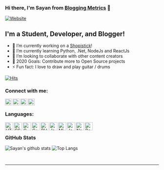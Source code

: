 ### Hi there, I'm Sayan from [Blogging Metrics][website] 👋

[![Website](https://img.shields.io/website?label=bloggingmetrics.com&style=for-the-badge&url=https://bloggingmetrics.com)](https://bloggingmetrics.com)

## I'm a Student, Developer, and Blogger!

- 🔭 I’m currently working on a [Shopistick][newwebsite]!
- 🌱 I’m currently learning Python, .Net, NodeJs and ReactJs
- 👯 I’m looking to collaborate with other content creators
- 🥅 2020 Goals: Contribute more to Open Source projects
- ⚡ Fun fact: I love to draw and play guitar / drums

[![Hits](https://hits.seeyoufarm.com/api/count/incr/badge.svg?url=https%3A%2F%2Fgithub.com%2Froboticsayan)](https://hits.seeyoufarm.com)


### Connect with me:

[<img align="left" alt="BloggingMetrics.com" width="22px" src="https://user-images.githubusercontent.com/60362336/90317372-a0668700-df46-11ea-877e-71ec9e09c63c.png" />][website]
[<img align="left" alt="Sayan Dey | Facebook" width="22px" src="https://user-images.githubusercontent.com/60362336/90317373-a0ff1d80-df46-11ea-8365-2176b7c395af.png" />][facebook]
[<img align="left" alt="wpblogmetrics | Twitter" width="22px" src="https://user-images.githubusercontent.com/60362336/90317371-9fcdf080-df46-11ea-9af9-abd2e63f96e6.png" />][twitter]
[<img align="left" alt="bloggingmetrics | Instagram" width="22px" src="https://user-images.githubusercontent.com/60362336/90317804-84181980-df49-11ea-80c9-573761dc0276.png" />][instagram]

<br />

### Languages:

<img align="left" alt="HTML 5" width="26px" src="https://user-images.githubusercontent.com/60362336/90317976-b6764680-df4a-11ea-920c-15fbd8d645ff.png" />
<img align="left" alt="CSS" width="26px" src="https://user-images.githubusercontent.com/60362336/90317975-b5ddb000-df4a-11ea-9354-ce03773cffad.png" />
<img align="left" alt="C" width="26px" src="https://user-images.githubusercontent.com/60362336/90318286-41f0d700-df4d-11ea-98b5-ec755cf0637a.png" />
<img align="left" alt="C++" width="26px" src="https://user-images.githubusercontent.com/60362336/90318288-42896d80-df4d-11ea-95d5-025a58e93a88.png" />
<img align="left" alt="PHP" width="26px" src="https://user-images.githubusercontent.com/60362336/90318041-27b5f980-df4b-11ea-87f3-7c3d4f609814.png" />
<img align="left" alt="Java" width="26px" src="https://user-images.githubusercontent.com/60362336/90318283-40bfaa00-df4d-11ea-95e4-9ba8d3fc711e.png" />
<img align="left" alt="Microfoft .NET" width="26px" src="https://user-images.githubusercontent.com/60362336/90317139-f0444e80-df44-11ea-9d8a-1831f75f352a.png" />
<img align="left" alt="Javascript" width="26px" src="https://user-images.githubusercontent.com/60362336/90317977-b6764680-df4a-11ea-92ac-1a90ef1f7c23.png" />
<img align="left" alt="NodeJs" width="26px" src="https://user-images.githubusercontent.com/60362336/90317974-b5ddb000-df4a-11ea-9c01-d969d2f78dc2.png" />
<img align="left" alt="ReactJs" width="26px" src="https://user-images.githubusercontent.com/60362336/90317973-b413ec80-df4a-11ea-8f8d-e8f58df57778.png" />

<br />

### GitHub Stats

![Sayan's github stats](https://github-readme-stats.vercel.app/api?username=roboticsayan&theme=algolia&show_icons=true&hide=issues&include_all_commits=true) ![Top Langs](https://github-readme-stats.vercel.app/api/top-langs/?username=piyushsuthar&layout=compact)

<br />

---

[website]: https://bloggingmetrics.com
[newwebsite]: https://shopistick.com
[twitter]: https://twitter.com/wpblogmetrics
[instagram]: https://instagram.com/bloggingmetrics
[facebook]: https://www.facebook.com/sayan.dey9239/

